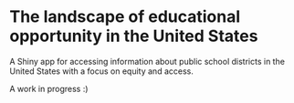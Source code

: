 # The landscape of educational opportunity in the United States

A Shiny app for accessing information about public school districts in the United States with a focus on equity and access.

A work in progress :)

